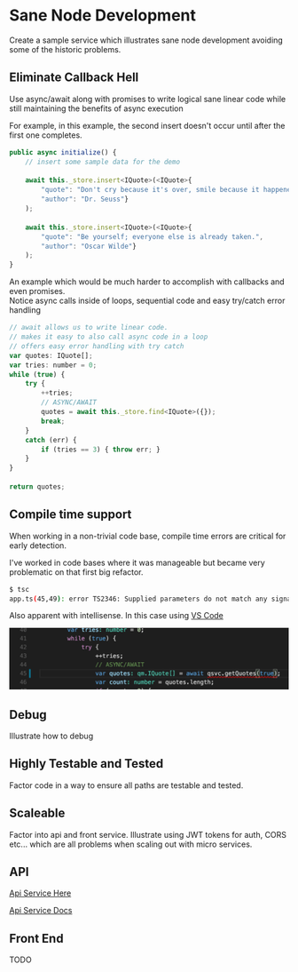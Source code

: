 # Sane Node Development

Create a sample service which illustrates sane node development avoiding some of the historic problems.

## Eliminate Callback Hell  

Use async/await along with promises to write logical sane linear code while still maintaining the benefits of async execution

For example, in this example, the second insert doesn't occur until after the first one completes.

```javascript
public async initialize() {
    // insert some sample data for the demo
    
    await this._store.insert<IQuote>(<IQuote>{ 
        "quote": "Don't cry because it's over, smile because it happened.",
        "author": "Dr. Seuss"}
    );

    await this._store.insert<IQuote>(<IQuote>{ 
        "quote": "Be yourself; everyone else is already taken.",
        "author": "Oscar Wilde"}
    );
}
```

An example which would be much harder to accomplish with callbacks and even promises.  
Notice async calls inside of loops, sequential code and easy try/catch error handling  

```javascript
// await allows us to write linear code.  
// makes it easy to also call async code in a loop
// offers easy error handling with try catch
var quotes: IQuote[];
var tries: number = 0;
while (true) {
    try {
        ++tries;
        // ASYNC/AWAIT
        quotes = await this._store.find<IQuote>({});
        break;
    }
    catch (err) {
        if (tries == 3) { throw err; }
    }
}

return quotes;
```

## Compile time support  

When working in a non-trivial code base, compile time errors are critical for early detection.

I've worked in code bases where it was manageable but became very problematic on that first big refactor.

```bash
$ tsc
app.ts(45,49): error TS2346: Supplied parameters do not match any signature of call target. 
```

Also apparent with intellisense.  In this case using [VS Code](https://code.visualstudio.com)  

![Compile Error](docs/compileerr.png)

## Debug

Illustrate how to debug

## Highly Testable and Tested

Factor code in a way to ensure all paths are testable and tested.

## Scaleable

Factor into api and front service.  Illustrate using JWT tokens for auth, CORS etc... which are all problems when scaling out with micro services.

## API

[Api Service Here](api)  

[Api Service Docs](api/README.md)

## Front End

TODO